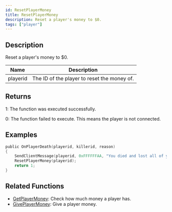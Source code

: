 ```yaml
---
id: ResetPlayerMoney
title: ResetPlayerMoney
description: Reset a player's money to $0.
tags: ["player"]
---
```


## Description

Reset a player's money to \$0.

| Name     | Description                                 |
| -------- | ------------------------------------------- |
| playerid | The ID of the player to reset the money of. |

## Returns

1: The function was executed successfully.

0: The function failed to execute. This means the player is not connected.

## Examples

```c
public OnPlayerDeath(playerid, killerid, reason)
{
    SendClientMessage(playerid, 0xFFFFFFAA, "You died and lost all of your cash!");
    ResetPlayerMoney(playerid);
    return 1;
}
```

## Related Functions

- [GetPlayerMoney](GetPlayerMoney): Check how much money a player has.
- [GivePlayerMoney](GivePlayerMoney): Give a player money.
